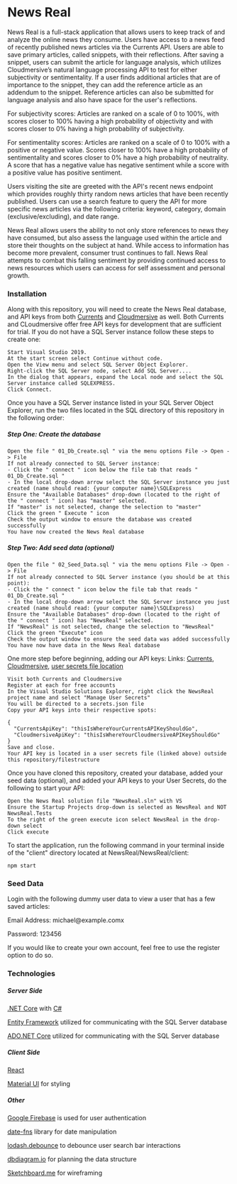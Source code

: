 # News Real

News Real is a full-stack application that allows users to keep track of and analyze the online news they consume. Users have access to a news feed of recently published news articles via the Currents API. Users are able to save primary articles, called snippets, with their reflections. After saving a snippet, users can submit the article for language analysis, which utilizes Cloudmersive’s natural language processing API to test for either subjectivity or sentimentality. If a user finds additional articles that are of importance to the snippet, they can add the reference article as an addendum to the snippet. Reference articles can also be submitted for language analysis and also have space for the user's reflections.

For subjectivity scores: Articles are ranked on a scale of 0 to 100%, with scores closer to 100% having a high probability of objectivity and with scores closer to 0% having a high probability of subjectivity.

For sentimentality scores: Articles are ranked on a scale of 0 to 100% with a positive or negative value. Scores closer to 100% have a high probability of sentimentality and scores closer to 0% have a high probability of neutrality. A score that has a negative value has negative sentiment while a score with a positive value has positive sentiment.

Users visiting the site are greeted with the API's recent news endpoint which provides roughly thirty random news articles that have been recently published. Users can use a search feature to query the API for more specific news articles via the following criteria: keyword, category, domain (exclusive/excluding), and date range.

News Real allows users the ability to not only store references to news they have consumed, but also assess the language used within the article and store their thoughts on the subject at hand. While access to information has become more prevalent, consumer trust continues to fall. News Real attempts to combat this falling sentiment by providing continued access to news resources which users can access for self assessment and personal growth.


### Installation
Along with this repository, you will need to create the News Real database, and API keys from both [Currents](https://currentsapi.services/en/register) and [Cloudmersive](https://account.cloudmersive.com/login) as well. Both Currents and CLoudmersive offer free API keys for development that are sufficient for trial. If you do not have a SQL Server instance follow these steps to create one:
```
Start Visual Studio 2019.
At the start screen select Continue without code.
Open the View menu and select SQL Server Object Explorer.
Right-click the SQL Server node, select Add SQL Server....
In the dialog that appears, expand the Local node and select the SQL Server instance called SQLEXPRESS.
Click Connect.
```

Once you have a SQL Server instance listed in your SQL Server Object Explorer, run the two files located in the SQL directory of this repository in the following order:
##### Step One: Create the database
```
Open the file " 01_Db_Create.sql " via the menu options File -> Open -> File
If not already connected to SQL Server instance:
- Click the " connect " icon below the file tab that reads " 01_Db_Create.sql "
- In the local drop-down arrow select the SQL Server instance you just created (name should read: {your computer name}\SQLExpress
Ensure the "Available Databases" drop-down (located to the right of the " connect " icon) has "master" selected.
If "master" is not selected, change the selection to "master"
Click the green " Execute " icon
Check the output window to ensure the database was created successfully
You have now created the News Real database
```
##### Step Two: Add seed data (optional)
```
Open the file " 02_Seed_Data.sql " via the menu options File -> Open -> File
If not already connected to SQL Server instance (you should be at this point):
- Click the " connect " icon below the file tab that reads " 01_Db_Create.sql "
- In the local drop-down arrow select the SQL Server instance you just created (name should read: {your computer name}\SQLExpress)
Ensure the "Available Databases" drop-down (located to the right of the " connect " icon) has "NewsReal" selected.
If "NewsReal" is not selected, change the selection to "NewsReal"
Click the green "Execute" icon
Check the output window to ensure the seed data was added successfully
You have now have data in the News Real database
```

One more step before beginning, adding our API keys:
Links: [Currents](https://currentsapi.services/en/register), [Cloudmersive](https://account.cloudmersive.com/login), [user secrets file location](https://docs.microsoft.com/en-us/aspnet/core/security/app-secrets?view=aspnetcore-3.1&tabs=windows)
```
Visit both Currents and Cloudmersive
Register at each for free accounts
In the Visual Studio Solutions Explorer, right click the NewsReal project name and select "Manage User Secrets"
You will be directed to a secrets.json file
Copy your API keys into their respective spots:

{
  "CurrentsApiKey": "thisIsWhereYourCurrentsAPIKeyShouldGo",
  "CloudmersiveApiKey": "thisIsWhereYourCloudmersiveAPIKeyShouldGo"
}
Save and close.
Your API key is located in a user secrets file (linked above) outside this repository/filestructure
```

Once you have cloned this repository, created your database, added your seed data (optional), and added your API keys to your User Secrets, do the following to start your API:
```
Open the News Real solution file "NewsReal.sln" with VS
Ensure the Startup Projects drop-down is selected as NewsReal and NOT NewsReal.Tests
To the right of the green execute icon select NewsReal in the drop-down select
Click execute
```
To start the application, run the following command in your terminal inside of the "client" directory located at NewsReal/NewsReal/client:
```
npm start
```


### Seed Data

Login with the following dummy user data to view a user that has a few saved articles:

Email Address: mi<span>chael@exam</span>ple.comx

Password: 123456

If you would like to create your own account, feel free to use the register option to do so.


### Technologies

##### Server Side

[.NET Core](https://dotnet.microsoft.com/download) with [C#](https://docs.microsoft.com/en-us/dotnet/csharp/)

[Entity Framework](https://docs.microsoft.com/en-us/ef/) utilized for communicating with the SQL Server database

[ADO.NET Core](https://docs.microsoft.com/en-us/aspnet/core/?view=aspnetcore-3.1) utilized for communicating with the SQL Server database

##### Client Side

[React](https://reactjs.org/)

[Material UI](https://material-ui.com/) for styling

##### Other

[Google Firebase](https://firebase.google.com/) is used for user authentication

[date-fns](https://date-fns.org/) library for date manipulation

[lodash.debounce](https://www.npmjs.com/package/lodash.debounce) to debounce user search bar interactions

[dbdiagram.io](https://dbdiagram.io/d) for planning the data structure

[Sketchboard.me](https://sketchboard.io/) for wireframing
